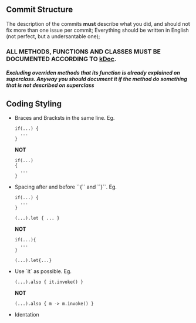 ## Commit Structure
The description of the commits <b>must</b> describe what you did, and should not fix more than one issue per commit;
Everything should be written in English (not perfect, but a undersantable one);
<h3><b>ALL METHODS, FUNCTIONS AND CLASSES MUST BE DOCUMENTED ACCORDING TO <a href="https://kotlinlang.org/docs/reference/kotlin-doc.html"a>kDoc</a>.</b></h3>
<h5>Excluding overriden methods that its function is already explained on superclass. Anyway you should document it if the method do something that is not described on superclass</h5>

## Coding Styling
<ul>
  <li>
    Braces and Bracksts in the same line. Eg.
    
    if(...) {
      ...
    }
    
<b>NOT</b>
    
    if(...)
    {
      ...
    }
    
</li>
    
  <li>
    Spacing after and before ``{`` and ``}``. Eg.
    
    if(...) {
      ...
    }
    
    (...).let { ... }
<b>NOT</b>

    if(...){
      ...
    }
    
    (...).let{...}
    
</li>
<li>
    Use `it` as possible. Eg.
    
    (...).also { it.invoke() }
<b>NOT</b>
    
    (...).also { m -> m.invoke() }
</li>
<li>Identation</li>
 </ul>

